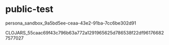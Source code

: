 # public-test

persona_sandbox_9a5bd5ee-ceaa-43e2-91ba-7cc6be302d91

CLOJARS_55caac69f43c796b63a772a1291965625d786538f22df961766827577027
